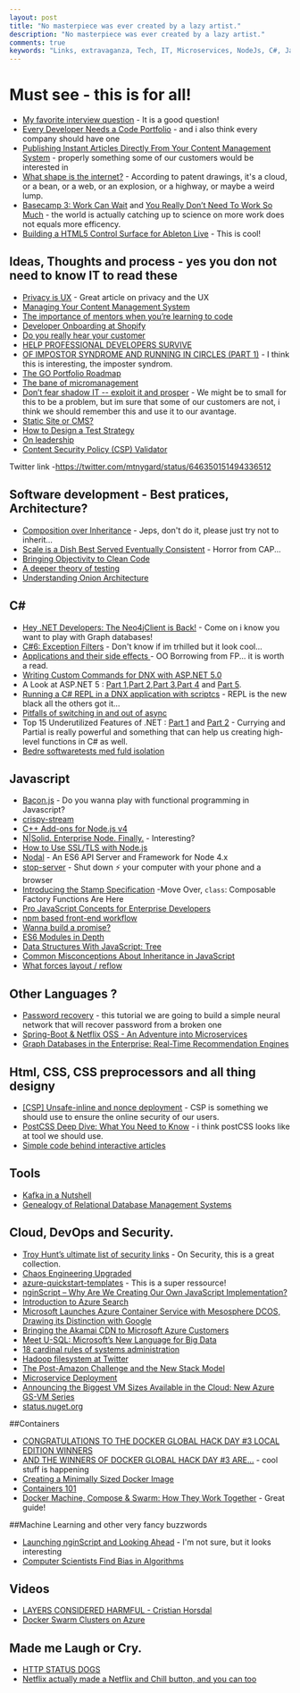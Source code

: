 ```yaml
---
layout: post
title: "No masterpiece was ever created by a lazy artist."
description: "No masterpiece was ever created by a lazy artist."
comments: true
keywords: "Links, extravaganza, Tech, IT, Microservices, NodeJs, C#, Javascript, Solution architecture"
---
```

# Must see - this is for all!
 * [My favorite interview question](https://www.nczonline.net/blog/2015/09/my-favorite-interview-question/) - It is a good question!
 * [Every Developer Needs a Code Portfolio](https://medium.com/javascript-scene/every-developer-needs-a-code-portfolio-cc79c3d92110) - and i also think every company should have one
 * [Publishing Instant Articles Directly From Your Content Management System](https://developers.facebook.com/blog/post/2015/09/22/instant-articles-from-CMS/) - properly something some of our customers would be interested in
 * [What shape is the internet?](http://noahveltman.com/internet-shape/) - According to patent drawings, it's a cloud, or a bean, or a web, or an explosion, or a highway, or maybe a weird lump.
 * [Basecamp 3: Work Can Wait](https://medium.com/woah-basecamp-3/basecamp-3-work-can-wait-4adfb285c84b) and [You Really Don’t Need To Work So Much](http://www.newyorker.com/news/daily-comment/you-really-dont-need-to-work-so-much) - the world is actually catching up to science on more work does not equals more efficency.
 * [Building a HTML5 Control Surface for Ableton Live](http://www.djcrontab.com/2015/09/building-html5-control-surface-for.html) - This is cool!

## Ideas, Thoughts and process - yes you don not need to know IT to read these 
 * [Privacy is UX](http://alistapart.com/article/privacy-is-ux) - Great article on privacy and the UX
 * [Managing Your Content Management System](http://alistapart.com/article/managing-your-content-management-system)
 * [The importance of mentors when you’re learning to code](http://www.geekwire.com/2015/the-importance-of-mentors-when-youre-learning-to-code/)
 * [Developer Onboarding at Shopify](http://company.myshopify.com/blogs/technology/53878085-developer-onboarding-at-shopify)
 * [Do you really hear your customer](https://lostechies.com/andrewsiemer/2015/09/24/do-you-really-hear-your-customer/)
 * [HELP PROFESSIONAL DEVELOPERS SURVIVE](http://www.gilzilberfeld.com/2015/09/help-professional-developers-survive.html)
 * [OF IMPOSTOR SYNDROME AND RUNNING IN CIRCLES (PART 1)](https://www.christianheilmann.com/2015/09/24/of-impostor-syndrome-and-running-in-circles-part-1/) - I think this is interesting, the imposter syndrom.
 * [The GO Portfolio Roadmap](http://www.javacodegeeks.com/2015/09/the-go-portfolio-roadmap.html)
 * [The bane of micromanagement](http://blogs.quovantis.com/the-bane-of-micromanagement/)
 * [Don’t fear shadow IT -- exploit it and prosper](http://www.cio.com/article/2986956/leadership-management/dont-fear-shadow-it-exploit-it-and-prosper.html#tk.rss_itstrategy) - We might be to small for this to be a problem, but im sure that some of our customers are not, i think we should remember this and use it to our avantage.
 * [Static Site or CMS?](http://developer.telerik.com/featured/static-site-or-cms/) 
 * [How to Design a Test Strategy](https://dzone.com/articles/how-to-design-a-test-strategy)
 * [On leadership](http://radar.oreilly.com/2015/09/on-leadership.html)
 * [Content Security Policy (CSP) Validator](https://cspvalidator.org/)

Twitter link -https://twitter.com/mtnygard/status/646350151494336512
## Software development - Best pratices, Architecture?
 * [Composition over Inheritance](https://medium.com/humans-create-software/composition-over-inheritance-cb6f88070205) - Jeps, don't do it, please just try not to inherit...
 * [Scale is a Dish Best Served Eventually Consistent](https://lostechies.com/ryansvihla/2015/09/23/scale-is-a-dish-best-served-eventually-consistent/) - Horror from CAP...
 * [Bringing Objectivity to Clean Code](http://sumo.ly/b4q7)
 * [A deeper theory of testing](http://www.win-vector.com/blog/2015/09/a-deeper-theory-of-testing/)
 * [Understanding Onion Architecture](http://www.codeproject.com/Articles/1028154/Understanding-Onion-Architecture)


## **C#**
* [Hey .NET Developers: The Neo4jClient is Back!](http://neo4j.com/blog/dotnet-developers-neo4jclient-is-back/) - Come on i know you want to play with Graph databases!
* [C#6: Exception Filters](http://blog.somewhatabstract.com/2015/09/21/c6-exception-filters/) - Don't know if im trhilled but it look cool...
* [Applications and their side effects ](http://blog.ploeh.dk/2015/09/23/applications-and-their-side-effects/) - OO Borrowing from FP... it is worth a read.
* [Writing Custom Commands for DNX with ASP.NET 5.0](http://blogs.msdn.com/b/cdndevs/archive/2015/09/23/writing-custom-commands-for-dnx-with-asp-net-5-0.aspx)
* A Look at ASP.NET 5 : [Part 1](http://wildermuth.com/2015/2/25/A_Look_at_ASP_NET_5_Part_1_-_Getting_Started),[Part 2](http://wildermuth.com/2015/3/2/A_Look_at_ASP_NET_5_Part_2_-_Startup),[Part 3](http://wildermuth.com/2015/3/17/A_Look_at_ASP_NET_5_Part_3_-_EF7),[Part 4](http://wildermuth.com/2015/09/14/A_Look_at_ASP_NET_5_Part_4_-_MVC_6) and [Part 5](http://wildermuth.com/2015/9/27/A_Look_at_ASP_NET_5_Part_5_-_The_API).
* [Running a C# REPL in a DNX application with scriptcs](http://www.strathweb.com/2015/09/running-a-c-repl-in-a-dnx-application-with-scriptcs/) - REPL is the new black all the others got it...
* [Pitfalls of switching in and out of async](http://www.neovolve.com/2015/09/01/pitfalls-of-switching-in-and-out-of-async/)
* Top 15 Underutilized Features of .NET : [Part 1](http://www.codeproject.com/Articles/1021335/Top-Underutilized-Features-of-NET) and [Part 2](http://www.codeproject.com/Articles/1027959/Top-Underutilized-Features-of-NET-Part) - Currying and Partial is really powerful and something that can help us creating high-level functions in C# as well.
* [Bedre softwaretests med fuld isolation](http://qed.dk/poul-foged/2015/09/29/bedre-softwaretests-med-fuld-isolation/)

## Javascript
 * [Bacon.js](https://baconjs.github.io/) - Do you wanna play with functional programming in Javascript? 
 * [crispy-stream](https://github.com/codingpains/crispy-stream)
 * [C++ Add-ons for Node.js v4](https://nodesource.com/blog/cpp-addons-for-nodejs-v4)
 * [N|Solid. Enterprise Node. Finally.](https://nodesource.com/blog/nsolid-enterprise-node-finally) - Interesting?
 * [How to Use SSL/TLS with Node.js](http://www.sitepoint.com/how-to-use-ssltls-with-node-js)
 * [Nodal](https://github.com/keithwhor/nodal) - An ES6 API Server and Framework for Node 4.x
 * [stop-server](https://github.com/typicode/stop-server) - Shut down :zap: your computer with your phone and a browser
 * [Introducing the Stamp Specification](https://medium.com/javascript-scene/introducing-the-stamp-specification-77f8911c2fee) -Move Over, `class`: Composable Factory Functions Are Here
 * [Pro JavaScript Concepts for Enterprise Developers](http://developer.telerik.com/featured/pro-javascript-concepts-for-enterprise-developers/)
 * [npm based front-end workflow](https://moroccojs.org/tutorials/npm-based-front-end-workflow/)
 * [Wanna build a promise?](https://bevacqua.github.io/promisees)
 * [ES6 Modules in Depth](http://ponyfoo.com/articles/es6-modules-in-depth)
 * [Data Structures With JavaScript: Tree](http://code.tutsplus.com/articles/data-structures-with-javascript-tree--cms-23393)
 * [Common Misconceptions About Inheritance in JavaScript](https://medium.com/javascript-scene/common-misconceptions-about-inheritance-in-javascript-d5d9bab29b0a)
 * [What forces layout / reflow](https://gist.github.com/paulirish/5d52fb081b3570c81e3a)

## Other Languages ?
 * [Password recovery](http://neupy.com/2015/09/21/password_recovery.html) - this tutorial we are going to build a simple neural network that will recover password from a broken one
 * [Spring-Boot & Netflix OSS - An Adventure into Microservices](https://dzone.com/articles/spring-boot-netflix-oss-an-adventure-into-microser-1)
 * [Graph Databases in the Enterprise: Real-Time Recommendation Engines](http://neo4j.com/blog/enterprise-real-time-recommendation-engines/)

## Html, CSS, CSS preprocessors and all thing designy
 * [[CSP] Unsafe-inline and nonce deployment](https://blogs.dropbox.com/tech/2015/09/unsafe-inline-and-nonce-deployment/) - CSP is something we should use to ensure the online security of our users.
 * [PostCSS Deep Dive: What You Need to Know](http://webdesign.tutsplus.com/tutorials/postcss-deep-dive-what-you-need-to-know--cms-24535) - i think postCSS looks like at tool we should use.
 * [Simple code behind interactive articles](http://tomasp.net/blog/2015/thegamma/index.html)

## Tools
 * [Kafka in a Nutshell](http://sookocheff.com/post/kafka/kafka-in-a-nutshell/)
 * [Genealogy of Relational Database Management Systems](https://hpi.de/fileadmin/user_upload/fachgebiete/naumann/projekte/RDBMSGenealogy/RDBMS_Genealogy_V4.pdf)

## Cloud, DevOps and Security. 
 * [Troy Hunt’s ultimate list of security links](http://www.troyhunt.com/2015/09/troys-ultimate-list-of-security-links.html) - On Security, this is a great collection.
 * [Chaos Engineering Upgraded](http://techblog.netflix.com/2015/09/chaos-engineering-upgraded.html)
 * [azure-quickstart-templates](https://github.com/Azure/azure-quickstart-templates) - This is a super ressource!
 * [nginScript – Why Are We Creating Our Own JavaScript Implementation?](https://www.nginx.com/blog/nginscript-why-our-own-javascript-implementation/)
 * [Introduction to Azure Search](http://gunnarpeipman.com/2015/09/introduction-to-azure-search/)
 * [Microsoft Launches Azure Container Service with Mesosphere DCOS, Drawing its Distinction with Google](http://thenewstack.io/microsoft-launches-azure-container-service-mesosphere-dcos-drawing-distinction-google/)
 * [Bringing the Akamai CDN to Microsoft Azure Customers](https://blogs.akamai.com/2015/09/bringing-the-akamai-cdn-to-microsoft-azure-customers.html)
 * [Meet U-SQL: Microsoft’s New Language for Big Data](http://thenewstack.io/meet-u-sql-microsofts-new-language-big-data/)
 * [18 cardinal rules of systems administration](http://www.cio.com/article/2987821/careers-staffing/18-cardinal-rules-of-systems-administration.html)
 * [Hadoop filesystem at Twitter](https://blog.twitter.com/2015/hadoop-filesystem-at-twitter)
 * [The Post-Amazon Challenge and the New Stack Model](http://thenewstack.io/post-amazon-challenge-new-stack-model/)
 * [Microservice Deployment](http://toomuchcoding.blogspot.dk/2015/09/microservice-deployment.html)
 * [Announcing the Biggest VM Sizes Available in the Cloud: New Azure GS-VM Series](http://weblogs.asp.net/scottgu/announcing-the-biggest-vm-sizes-available-in-the-cloud-new-azure-gs-vm-series)
 * [status.nuget.org](http://status.nuget.org/)

##Containers
 * [CONGRATULATIONS TO THE DOCKER GLOBAL HACK DAY #3 LOCAL EDITION WINNERS](https://blog.docker.com/2015/09/docker-global-hack-day-3-local-edition-winners/)
 * [AND THE WINNERS OF DOCKER GLOBAL HACK DAY #3 ARE…](https://blog.docker.com/2015/09/docker-global-hack-day-3-winners/) - cool stuff is happening
 * [Creating a Minimally Sized Docker Image](http://rdn-consulting.com/blog/2015/09/23/creating-a-minimally-sized-docker-image/)
 * [Containers 101](http://www.developer.com/design/containers-101.html)
 * [Docker Machine, Compose & Swarm: How They Work Together](http://www.javacodegeeks.com/2015/09/docker-machine-compose-swarm-how-they-work-together.html) - Great guide!

##Machine Learning and other very fancy buzzwords
 * [Launching nginScript and Looking Ahead](https://www.nginx.com/blog/launching-nginscript-and-looking-ahead/) - I'm not sure, but it looks interesting 
 * [Computer Scientists Find Bias in Algorithms](http://spectrum.ieee.org/tech-talk/computing/software/computer-scientists-find-bias-in-algorithms)

## Videos
 * [LAYERS CONSIDERED HARMFUL - Cristian Horsdal](https://vimeo.com/131660203)
 * [Docker Swarm Clusters on Azure](https://channel9.msdn.com/Blogs/Regular-IT-Guy/Docker-Swarm-Clusters-on-Azure)

## Made me Laugh or Cry. 
 * [HTTP STATUS DOGS](http://httpstatusdogs.com/)
 * [Netflix actually made a Netflix and Chill button, and you can too](http://www.engadget.com/2015/09/28/netflix-and-chill-button/)
